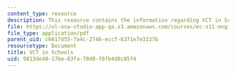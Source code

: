 ```yaml
---
content_type: resource
description: This resource contains the information regarding VCT in Schools.
file: https://ol-ocw-studio-app-qa.s3.amazonaws.com/courses/ec-s11-engineering-capacity-in-community-based-healthcare-fall-2005/9813de4017be83fa70d0f8fb4d8c85f4_MITEC_S11F05_vct_in_schools.pdf
file_type: application/pdf
parent_uid: c6617d55-7a4c-2746-eccf-6371e7e3227b
resourcetype: Document
title: VCT in Schools
uid: 9813de40-17be-83fa-70d0-f8fb4d8c85f4
---
```

